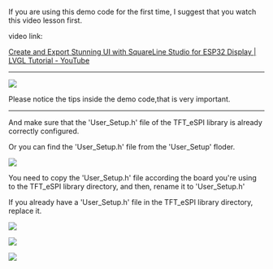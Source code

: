 If you are using this demo code for the first time, I suggest that you watch this video lesson first.

video link:

[Create and Export Stunning UI with SquareLine Studio for ESP32 Display | LVGL Tutorial - YouTube](https://www.youtube.com/watch?v=Ls0uLyeAgiw)

------------------------------------------------------------------------------------------------------------------------------

![](C:\Users\N\AppData\Roaming\marktext\images\2023-09-27-15-20-34-image.png)

Please notice the tips inside the demo code,that is very important.

--------------------------------------------------------------------------------------------------------------------------

And make sure that the 'User_Setup.h' file of the TFT_eSPI library is already correctly configured.

Or you can find the 'User_Setup.h' file from the 'User_Setup' floder.

![](C:\Users\N\AppData\Roaming\marktext\images\2023-09-27-15-59-22-image.png)

You need to copy the 'User_Setup.h' file according the board you're using to the TFT_eSPI library directory, and then, rename it to 'User_Setup.h'

If you already have a 'User_Setup.h' file in the TFT_eSPI library directory, replace it.

![](C:\Users\N\AppData\Roaming\marktext\images\2023-09-27-16-01-22-image.png)

![](C:\Users\N\AppData\Roaming\marktext\images\2023-09-27-16-03-26-image.png)

![](C:\Users\N\AppData\Roaming\marktext\images\2023-09-27-16-04-16-image.png)
